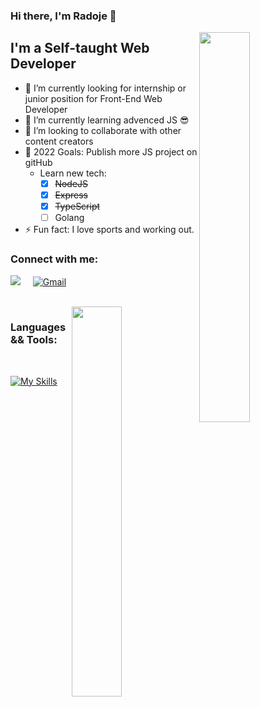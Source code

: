 ### Hi there, I'm Radoje 👋

<img src="https://media.giphy.com/media/PiQejEf31116URju4V/giphy.gif" width="40%" align="right">

## I'm a Self-taught Web Developer
- 🔭 I’m currently looking for internship or junior position for Front-End Web Developer
- 🌱 I’m currently learning advenced JS 😎
- 🤝 I’m looking to collaborate with other content creators
- 🥅 2022 Goals: Publish more JS project on gitHub
  - Learn new tech:
    - [x] <s>NodeJS</s>
    - [x] <s>Express</s>
    - [x] <s>TypeScript</s>
    - [ ] Golang
- ⚡ Fun fact: I love sports and working out.

### Connect with me:
<p align="left">
<a href="https://www.linkedin.com/in/radoje-jezdic-41910217a/">
  <img src="https://img.icons8.com/bubbles/50/000000/linkedin.png" ald="LinkedIn"/></a> &nbsp; &nbsp;
<a href="mailto:webdevradoje@gmail.com">
  <img src="https://img.icons8.com/bubbles/50/000000/gmail.png" alt="Gmail"></a> &nbsp; &nbsp;
</p>
<br />

<img src="https://media.giphy.com/media/M4ecx9P2jI4tq/giphy.gif" width="40%" align="right" />

### Languages && Tools:
<br/>

[![My Skills](https://skillicons.dev/icons?i=js,html,css,scss,angular,react,vue,nodejs,reactivex,go,git,neovim,vscode,linux)](https://skillicons.dev)

